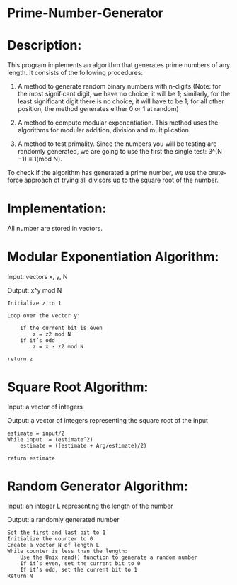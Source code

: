# Prime-Number-Generator
# Description:
This program implements an algorithm that generates prime numbers of any length. It consists of the following procedures:

1.	A method to generate random binary numbers with n-digits (Note: for the most significant digit, we have no choice, it will be 1; similarly, for the least significant digit there is no choice, it will have to be 1; for all other position, the method generates either 0 or 1 at random) 


2.	A method to compute modular exponentiation. This method uses the algorithms for modular addition, division and multiplication.
	
3.	A method to test primality. Since the numbers you will be testing are randomly generated, we are going to use the first the single test: 3^(N −1) ≡ 1(mod N).


To check if the algorithm has generated a prime number, we use the brute-force approach of trying all divisors up to the square root of the number.

# Implementation:

All number are stored in vectors.

# Modular Exponentiation Algorithm:
Input: vectors x, y, N

Output: x^y mod N

	Initialize z to 1

	Loop over the vector y:

		If the current bit is even
			z = z2 mod N
		if it’s odd
			z = x · z2 mod N 

	return z









# Square Root Algorithm:
Input: a vector of integers

Output: a vector of integers representing the square root of the input

	estimate = input/2
	While input != (estimate^2)
		estimate = ((estimate + Arg/estimate)/2)

	return estimate

# Random Generator Algorithm:
Input: an integer L representing the length of the number

Output: a randomly generated number

	Set the first and last bit to 1
	Initialize the counter to 0
	Create a vector N of length L
	While counter is less than the length:
		Use the Unix rand() function to generate a random number
		If it’s even, set the current bit to 0
		If it’s odd, set the current bit to 1
	Return N
